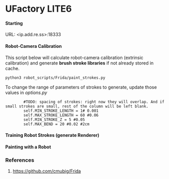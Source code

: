 # UFactory LITE6 

#### Starting

URL: <ip.add.re.ss>:18333


#### Robot-Camera Calibration

This script below will calculate robot-camera calibration (extrinsic calibration) and generate **brush stroke libraries** if not already stored in cache.

```
python3 robot_scripts/Frida/paint_strokes.py
```


To change the range of parameters of strokes to generate, update those values in *options.py*

```
        #TODO: spacing of strokes: right now they will overlap. And if small strokes are small, rest of the column will be left blank.
        self.MIN_STROKE_LENGTH = 1# 0.001
        self.MAX_STROKE_LENGTH = 60 #0.06
        self.MIN_STROKE_Z = 5 #0.05
        self.MAX_BEND = 20 #0.02 #2cm
```


#### Training Robot Strokes (generate Renderer)



#### Painting with a Robot


### References
1. https://github.com/cmubig/Frida

